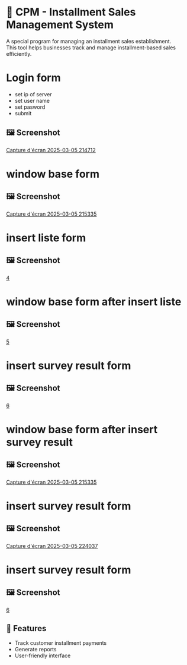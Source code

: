 # 📌 CPM - Installment Sales Management System  

A special program for managing an installment sales establishment.  
This tool helps businesses track and manage installment-based sales efficiently.

# Login form
* set ip of server
* set user name
* set pasword
* submit
## 🖼️ Screenshot  
[Capture d'écran 2025-03-05 214712](https://github.com/user-attachments/assets/0be26e75-c387-4f7d-99de-c48a6d7ee902)

# window base form
## 🖼️ Screenshot  
[Capture d'écran 2025-03-05 215335](https://github.com/user-attachments/assets/841ec74b-89d1-4273-9a02-0c1ef10e31c9)

# insert liste form
## 🖼️ Screenshot  
[4](https://github.com/user-attachments/assets/687ac388-4416-4a30-b2df-438bd4716ad1)

# window base form after insert liste
## 🖼️ Screenshot  
[5](https://github.com/user-attachments/assets/84ed6b9b-7eb6-4f48-9b09-c29d34e1b282)

# insert survey result form
## 🖼️ Screenshot  
[6](https://github.com/user-attachments/assets/bb626d68-0f16-4cc7-a7cf-2c21c0032da8)

# window base form after insert survey result
## 🖼️ Screenshot  
[Capture d'écran 2025-03-05 215335](https://github.com/user-attachments/assets/841ec74b-89d1-4273-9a02-0c1ef10e31c9)

# insert survey result form
## 🖼️ Screenshot  
[Capture d'écran 2025-03-05 224037](https://github.com/user-attachments/assets/8b6b48e5-39cf-4fb0-92bd-d12d4773753c)

# insert survey result form
## 🖼️ Screenshot  
[6](https://github.com/user-attachments/assets/bb626d68-0f16-4cc7-a7cf-2c21c0032da8)




## 🚀 Features  
- Track customer installment payments  
- Generate reports  
- User-friendly interface  
